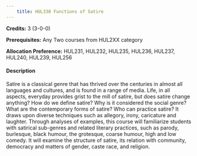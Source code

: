 ```yaml
---
    title: HUL338 Functions of Satire
---
```

**Credits:** 3 (3-0-0)



**Prerequisites:** Any Two courses from HUL2XX category

**Allocation Preference:** HUL231, HUL232, HUL235, HUL236, HUL237, HUL240, HUL239, HUL256

#### Description 
Satire is a classical genre that has thrived over the centuries in almost all languages and cultures, and is found in a range of media. Life, in all aspects, everyday provides grist to the mill of satire, but does satire change anything? How do we define satire? Why is it considered the social genre? What are the contemporary forms of satire? Who can practice satire? It draws upon diverse techniques such as allegory, irony, caricature and laughter. Through analyses of examples, this course will familiarize students with satirical sub-genres and related literary practices, such as parody, burlesque, black humour, the grotesque, coarse humour, high and low comedy. It will examine the structure of satire, its relation with community, democracy and matters of gender, caste race, and religion.